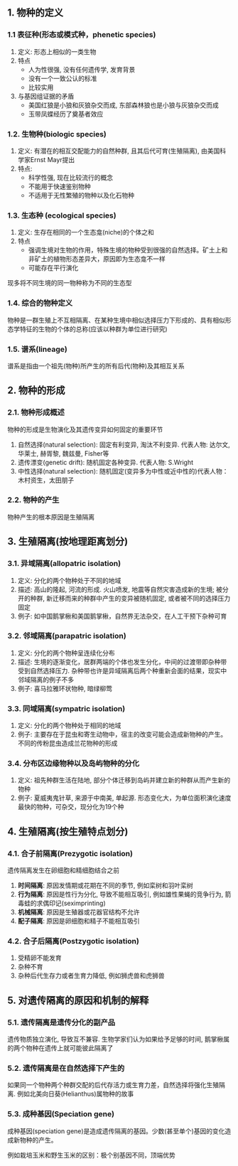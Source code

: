 ## 1. 物种的定义
### 1.1 表征种(形态或模式种，phenetic species)
1. 定义: 形态上相似的一类生物
2. 特点
   - 人为性很强, 没有任何遗传学, 发育背景
   - 没有一个一致公认的标准
   - 比较实用
3. 与基因组证据的矛盾
   - 美国红狼是小狼和灰狼杂交而成, 东部森林狼也是小狼与灰狼杂交而成
   - 玉带凤蝶经历了奠基者效应

### 1.2. 生物种(biologic species)
1. 定义: 有潜在的相互交配能力的自然种群, 且其后代可育(生殖隔离), 由美国科学家Ernst Mayr提出
2. 特点:
   - 科学性强, 现在比较流行的概念
   - 不能用于快速鉴别物种
   - 不适用于无性繁殖的物种以及化石物种

### 1.3. 生态种 (ecological species)
1. 定义: 生存在相同的一个生态龛(niche)的个体之和
2. 特点
   - 强调生境对生物的作用，特殊生境的物种受到很强的自然选择。矿土上和非矿土的植物形态差异大，原因即为生态龛不一样
   - 可能存在平行演化
  
现多将不同生境的同一物种称为不同的生态型

### 1.4. 综合的物种定义

物种是一群生殖上不互相隔离、在某种生境中相似选择压力下形成的、具有相似形态学特征的生物的个体的总称(应该以种群为单位进行研究)

### 1.5. 谱系(lineage)
谱系是指由一个祖先(物种)所产生的所有后代(物种)及其相互关系


## 2. 物种的形成
### 2.1. 物种形成概述
物种的形成是生物演化及其遗传变异如何固定的重要环节

1. 自然选择(natural selection): 固定有利变异, 淘汰不利变异. 代表人物: 达尔文, 华莱士, 赫胥黎, 魏兹曼, Fisher等
2. 遗传漂变(genetic drift): 随机固定各种变异. 代表人物: S.Wright
3. 中性选择(natural selection): 随机固定(变异多为中性或近中性的)代表人物：木村资生，太田朋子

### 2.2. 物种的产生
物种产生的根本原因是生殖隔离


## 3. 生殖隔离(按地理距离划分)
### 3.1. 异域隔离(allopatric isolation)
1. 定义: 分化的两个物种处于不同的地域
2. 描述: 高山的隆起, 河流的形成. 火山喷发, 地震等自然灾害造成新的生境; 被分开的种群, 新迁移而来的种群中产生的变异被随机固定, 或者被不同的选择压力固定
3. 例子: 如中国鹅掌楸和美国鹅掌楸，自然界无法杂交，在人工干预下杂种可育

### 3.2. 邻域隔离(parapatric isolation)
1. 定义: 分化的两个物种呈连续化分布
2. 描述: 生境的逐渐变化，居群两端的个体也发生分化，中间的过渡带即杂种带受到自然选择压力. 杂种带也许是异域隔离后两个种重新会面的结果，现实中邻域隔离的例子不多
3. 例子: 喜马拉雅环状物种, 暗绿柳莺

### 3.3. 同域隔离(sympatric isolation)
1. 定义: 分化的两个物种处于相同的地域
2. 例子: 主要存在于昆虫和寄生动物中，宿主的改变可能会造成新物种的产生。不同的传粉昆虫造成兰花物种的形成

### 3.4. 分布区边缘物种以及岛屿物种的分化
1. 定义: 祖先种群生活在陆地, 部分个体迁移到岛屿并建立新的种群从而产生新的物种
2. 例子: 夏威夷鬼针草, 来源于中南美, 单起源. 形态变化大，为单位面积演化速度最快的物种，可杂交，现分化为19个种


## 4. 生殖隔离(按生殖特点划分)
### 4.1. 合子前隔离(Prezygotic isolation)
遗传隔离发生在卵细胞和精细胞结合之前
1. **时间隔离**: 原因发情期或花期在不同的季节, 例如栾树和羽叶栾树
2. **行为隔离**: 原因是性行为分化, 导致不能相互吸引, 例如雄性果蝇的竞争行为, 箭毒蛙的求偶印记(seximprinting)
3. **机械隔离**: 原因是生殖器或花器官结构不允许
4. **配子隔离**: 原因是卵细胞和精子不能相互吸引

### 4.2. 合子后隔离(Postzygotic isolation)
1.  受精卵不能发育
2.  杂种不育
3.  杂种后代生存力或者生育力降低, 例如狮虎兽和虎狮兽


## 5. 对遗传隔离的原因和机制的解释
### 5.1. 遗传隔离是遗传分化的副产品
遗传物质独立演化, 导致互不兼容. 生物学家们认为如果给予足够的时间, 鹅掌楸属的两个物种在遗传上就可能彼此隔离了

### 5.2. 遗传隔离是在自然选择下产生的
如果同一个物种两个种群交配的后代存活力或生育力差，自然选择将强化生殖隔离. 例如北美向日葵(Helianthus)属物种的故事

### 5.3. 成种基因(Speciation gene)
成种基因(speciation gene)是造成遗传隔离的基因。少数(甚至单个)基因的变化造成新物种的产生。

例如栽培玉米和野生玉米的区别：极个别基因不同，顶端优势

